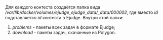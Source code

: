 
Для каждого контеста создаётся папка вида */var/lib/docker/volumes/ejudge_ejudge_data/_data/000002*, где вместо *id* подставляется *id* контеста в Ejudge.
Внутри этой папки:
1. *problems* - пакеты всех задач в формате Ejudge;
2. *download* - пакеты задач, скачанные из Polygon.

